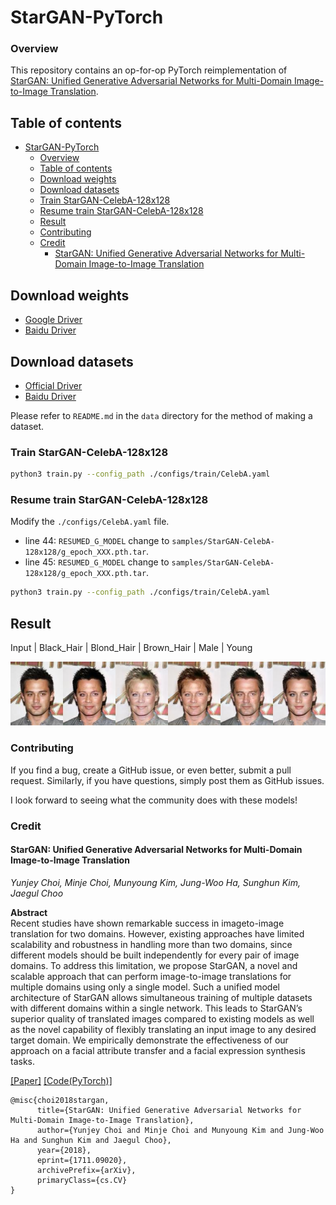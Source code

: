 # StarGAN-PyTorch

### Overview

This repository contains an op-for-op PyTorch reimplementation of [StarGAN: Unified Generative Adversarial Networks for Multi-Domain Image-to-Image Translation](https://arxiv.org/abs/1711.09020v3).

## Table of contents

- [StarGAN-PyTorch](#stargan-pytorch)
    - [Overview](#overview)
    - [Table of contents](#table-of-contents)
    - [Download weights](#download-weights)
    - [Download datasets](#download-datasets)
    - [Train StarGAN-CelebA-128x128](#train-stargan-celeba-128x128)
    - [Resume train StarGAN-CelebA-128x128](#resume-train-stargan-celeba-128x128)
    - [Result](#result)
    - [Contributing](#contributing)
    - [Credit](#credit)
        - [StarGAN: Unified Generative Adversarial Networks for Multi-Domain Image-to-Image Translation](#stargan-unified-generative-adversarial-networks-for-multi-domain-image-to-image-translation)

## Download weights

- [Google Driver](https://drive.google.com/drive/folders/1L8cqGfONMx5cA7-iCJxvdeWdR8LigdyX?usp=sharing)
- [Baidu Driver](https://pan.baidu.com/s/1rXS2NQwI_pI7zPJGXKAV4g?pwd=llot)

## Download datasets

- [Official Driver](https://www.dropbox.com/s/d1kjpkqklf0uw77/celeba.zip?dl=0)
- [Baidu Driver](https://pan.baidu.com/s/1FKbeUVeXc8pvfU4363CSqA?pwd=llot)

Please refer to `README.md` in the `data` directory for the method of making a dataset.

### Train StarGAN-CelebA-128x128

```bash
python3 train.py --config_path ./configs/train/CelebA.yaml
```

### Resume train StarGAN-CelebA-128x128

Modify the `./configs/CelebA.yaml` file.

- line 44: `RESUMED_G_MODEL` change to `samples/StarGAN-CelebA-128x128/g_epoch_XXX.pth.tar`.
- line 45: `RESUMED_G_MODEL` change to `samples/StarGAN-CelebA-128x128/g_epoch_XXX.pth.tar`.

```bash
python3 train.py --config_path ./configs/train/CelebA.yaml
```

## Result

Input | Black_Hair | Blond_Hair | Brown_Hair | Male | Young

<img src="figure/results_example1.jpg"/>

### Contributing

If you find a bug, create a GitHub issue, or even better, submit a pull request. Similarly, if you have questions, simply post them as GitHub issues.

I look forward to seeing what the community does with these models!

### Credit

#### StarGAN: Unified Generative Adversarial Networks for Multi-Domain Image-to-Image Translation

_Yunjey Choi, Minje Choi, Munyoung Kim, Jung-Woo Ha, Sunghun Kim, Jaegul Choo_ <br>

**Abstract** <br>
Recent studies have shown remarkable success in imageto-image translation for two domains. However, existing
approaches have limited scalability and robustness in handling more than two domains, since different models should
be built independently for every pair of image domains. To address this limitation, we propose StarGAN, a novel and
scalable approach that can perform image-to-image translations for multiple domains using only a single model.
Such a unified model architecture of StarGAN allows simultaneous training of multiple datasets with different domains
within a single network. This leads to StarGAN’s superior quality of translated images compared to existing models as
well as the novel capability of flexibly translating an input image to any desired target domain. We empirically demonstrate the effectiveness of our
approach on a facial attribute transfer and a facial expression synthesis tasks.

[[Paper]](https://arxiv.org/pdf/1711.09020v3) [[Code(PyTorch)]](https://github.com/yunjey/stargan)

```
@misc{choi2018stargan,
      title={StarGAN: Unified Generative Adversarial Networks for Multi-Domain Image-to-Image Translation}, 
      author={Yunjey Choi and Minje Choi and Munyoung Kim and Jung-Woo Ha and Sunghun Kim and Jaegul Choo},
      year={2018},
      eprint={1711.09020},
      archivePrefix={arXiv},
      primaryClass={cs.CV}
}
```
